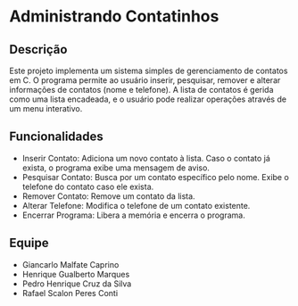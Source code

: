 # Administrando Contatinhos

## Descrição
Este projeto implementa um sistema simples de gerenciamento de contatos em C. O programa permite ao usuário inserir, pesquisar, remover e alterar informações de contatos (nome e telefone). A lista de contatos é gerida como uma lista encadeada, e o usuário pode realizar operações através de um menu interativo.

## Funcionalidades
- Inserir Contato: Adiciona um novo contato à lista. Caso o contato já exista, o programa exibe uma mensagem de aviso.
- Pesquisar Contato: Busca por um contato específico pelo nome. Exibe o telefone do contato caso ele exista.
- Remover Contato: Remove um contato da lista.
- Alterar Telefone: Modifica o telefone de um contato existente.
- Encerrar Programa: Libera a memória e encerra o programa.

## Equipe
- Giancarlo Malfate Caprino
- Henrique Gualberto Marques
- Pedro Henrique Cruz da Silva
- Rafael Scalon Peres Conti
